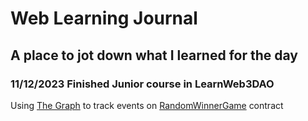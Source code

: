 # Web Learning Journal
## A place to jot down what I learned for the day

### 11/12/2023 Finished Junior course in LearnWeb3DAO
Using [The Graph](https://api.thegraph.com/subgraphs/name/podoodoo/learnweb3) to track events on [RandomWinnerGame](https://mumbai.polygonscan.com/address/0x2968D09a5c4e89E6fCC8f2Dc7d67659C32467ec2) contract 
